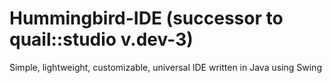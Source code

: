 # Hummingbird-IDE (successor to quail::studio v.dev-3)
Simple, lightweight, customizable, universal IDE written in Java using Swing
